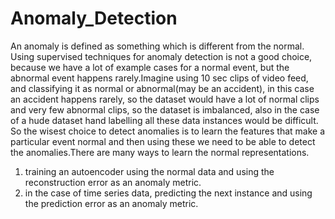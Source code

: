 # Anomaly_Detection
An anomaly is defined as something which is different from the normal. Using supervised techniques for anomaly detection is not a good choice, because we have a lot of example cases for a normal event, but the abnormal event happens rarely.Imagine using 10 sec clips of video feed, and classifying it as normal or abnormal(may be an accident), in this case an accident happens rarely, so the dataset would have a lot of normal clips and very few abnormal clips, so the dataset is imbalanced, also in the case of a hude dataset hand labelling all these data instances would be difficult. So the wisest choice to detect anomalies is to learn the features that make a particular event normal and then using these we need to be able to detect the anomalies.There are many ways to learn the normal representations.

1. training an autoencoder using the normal data and using the reconstruction error as an anomaly metric.
2. in the case of time series data, predicting the next instance and using the prediction error as an anomaly metric.

